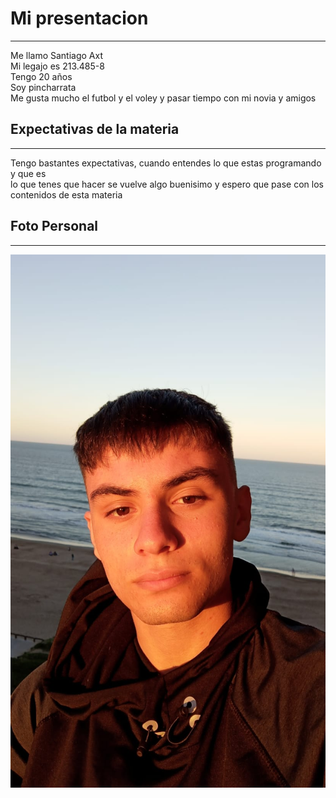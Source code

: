# Mi presentacion
___
Me llamo Santiago Axt <br> 
Mi legajo es 213.485-8 <br>
Tengo 20 años <br>
Soy pincharrata <br>
Me gusta mucho el futbol y el voley y pasar tiempo con mi novia y amigos <br>

## Expectativas de la materia 
___

Tengo bastantes expectativas, cuando entendes lo que estas programando y que es <br>
lo que tenes que hacer se vuelve algo buenisimo y espero que pase con los <br>
contenidos de esta materia <br>

## Foto Personal
___

![Foto mia](https://github.com/pdepjm/2025-tp0-presentacion-Santax16/blob/main/WhatsApp%20Image%202025-03-28%20at%201.14.18%20PM.jpeg)
